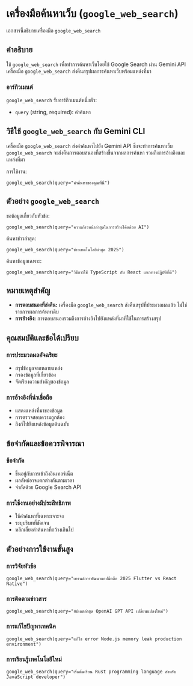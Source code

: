 # เครื่องมือค้นหาเว็บ (`google_web_search`)

เอกสารนี้อธิบายเครื่องมือ `google_web_search`

## คำอธิบาย

ใช้ `google_web_search` เพื่อทำการค้นหาเว็บโดยใช้ Google Search ผ่าน Gemini API เครื่องมือ `google_web_search` ส่งคืนสรุปผลการค้นหาเว็บพร้อมแหล่งที่มา

### อาร์กิวเมนต์

`google_web_search` รับอาร์กิวเมนต์หนึ่งตัว:

- `query` (string, required): คำค้นหา

## วิธีใช้ `google_web_search` กับ Gemini CLI

เครื่องมือ `google_web_search` ส่งคำค้นหาไปยัง Gemini API ซึ่งจะทำการค้นหาเว็บ `google_web_search` จะส่งคืนการตอบสนองที่สร้างขึ้นจากผลการค้นหา รวมถึงการอ้างอิงและแหล่งที่มา

การใช้งาน:

```
google_web_search(query="คำค้นหาของคุณที่นี่")
```

## ตัวอย่าง `google_web_search`

ขอข้อมูลเกี่ยวกับหัวข้อ:

```
google_web_search(query="ความก้าวหน้าล่าสุดในการสร้างโค้ดด้วย AI")
```

ค้นหาข่าวล่าสุด:

```
google_web_search(query="ข่าวเทคโนโลยีล่าสุด 2025")
```

ค้นหาข้อมูลเฉพาะ:

```
google_web_search(query="วิธีการใช้ TypeScript กับ React แนวทางปฏิบัติที่ดี")
```

## หมายเหตุสำคัญ

- **การตอบสนองที่ส่งคืน:** เครื่องมือ `google_web_search` ส่งคืนสรุปที่ประมวลผลแล้ว ไม่ใช่รายการผลการค้นหาดิบ
- **การอ้างอิง:** การตอบสนองรวมถึงการอ้างอิงไปยังแหล่งที่มาที่ใช้ในการสร้างสรุป

## คุณสมบัติและข้อได้เปรียบ

### การประมวลผลอัจฉริยะ
- สรุปข้อมูลจากหลายแหล่ง
- กรองข้อมูลที่เกี่ยวข้อง
- จัดเรียงความสำคัญของข้อมูล

### การอ้างอิงที่น่าเชื่อถือ
- แสดงแหล่งที่มาของข้อมูล
- การตรวจสอบความถูกต้อง
- ลิงก์ไปยังแหล่งข้อมูลต้นฉบับ

## ข้อจำกัดและข้อควรพิจารณา

### ข้อจำกัด
- ขึ้นอยู่กับการเข้าถึงอินเทอร์เน็ต
- ผลลัพธ์อาจแตกต่างกันตามเวลา
- จำกัดด้วย Google Search API

### การใช้งานอย่างมีประสิทธิภาพ
- ใช้คำค้นหาที่เฉพาะเจาะจง
- ระบุบริบทที่ชัดเจน
- หลีกเลี่ยงคำค้นหาที่กว้างเกินไป

## ตัวอย่างการใช้งานขั้นสูง

### การวิจัยหัวข้อ
```
google_web_search(query="เทรนด์การพัฒนาแอปมือถือ 2025 Flutter vs React Native")
```

### การติดตามข่าวสาร
```
google_web_search(query="อัปเดตล่าสุด OpenAI GPT API เปลี่ยนแปลงใหม่")
```

### การแก้ไขปัญหาเทคนิค
```
google_web_search(query="แก้ไข error Node.js memory leak production environment")
```

### การเรียนรู้เทคโนโลยีใหม่
```
google_web_search(query="เริ่มต้นเรียน Rust programming language สำหรับ JavaScript developer")
```
